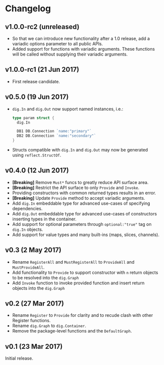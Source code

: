 # Changelog

## v1.0.0-rc2 (unreleased)

- So that we can introduce new functionality after a 1.0 release, add a
  variadic options parameter to all public APIs.
- Added support for functions with variadic arguments. These functions will be
  called without supplying their variadic arguments.

## v1.0.0-rc1 (21 Jun 2017)

- First release candidate.

## v0.5.0 (19 Jun 2017)

- `dig.In` and `dig.Out` now support named instances, i.e.:

  ```go
  type param struct {
    dig.In

    DB1 DB.Connection `name:"primary"`
    DB2 DB.Connection `name:"secondary"`
  }
  ```

- Structs compatible with `dig.In` and `dig.Out` may now be generated using
  `reflect.StructOf`.

## v0.4.0 (12 Jun 2017)

- **[Breaking]** Remove `Must*` funcs to greatly reduce API surface area.
- **[Breaking]** Restrict the API surface to only `Provide` and `Invoke`.
- Providing constructors with common returned types results in an error.
- **[Breaking]** Update `Provide` method to accept variadic arguments.
- Add `dig.In` embeddable type for advanced use-cases of specifying dependencies.
- Add `dig.Out` embeddable type for advanced use-cases of constructors
  inserting types in the container.
- Add support for optional parameters through `optional:"true"` tag on `dig.In` objects.
- Add support for value types and many built-ins (maps, slices, channels).

## v0.3 (2 May 2017)

- Rename `RegisterAll` and `MustRegisterAll` to `ProvideAll` and
  `MustProvideAll`.
- Add functionality to `Provide` to support constructor with `n` return
  objects to be resolved into the `dig.Graph`
- Add `Invoke` function to invoke provided function and insert return
  objects into the `dig.Graph`

## v0.2 (27 Mar 2017)

- Rename `Register` to `Provide` for clarity and to recude clash with other
  Register functions.
- Rename `dig.Graph` to `dig.Container`.
- Remove the package-level functions and the `DefaultGraph`.

## v0.1 (23 Mar 2017)

Initial release.
